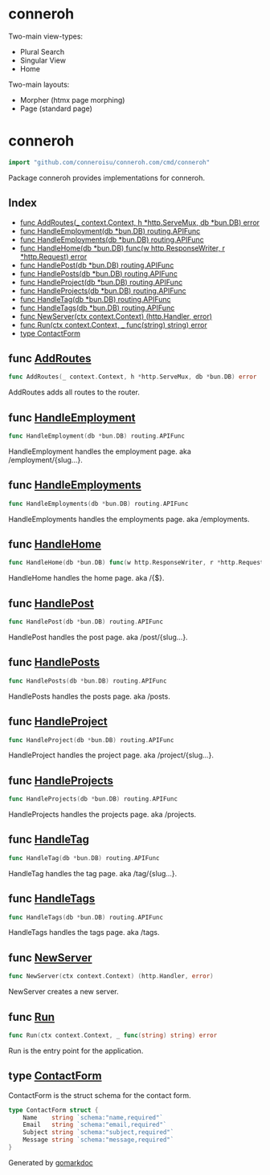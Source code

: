 # conneroh

Two-main view-types:

- Plural Search
- Singular View
- Home

Two-main layouts:

- Morpher (htmx page morphing)
- Page (standard page)

<!-- gomarkdoc:embed:start -->

<!-- Code generated by gomarkdoc. DO NOT EDIT -->

# conneroh

```go
import "github.com/conneroisu/conneroh.com/cmd/conneroh"
```

Package conneroh provides implementations for conneroh.

## Index

- [func AddRoutes\(\_ context.Context, h \*http.ServeMux, db \*bun.DB\) error](<#AddRoutes>)
- [func HandleEmployment\(db \*bun.DB\) routing.APIFunc](<#HandleEmployment>)
- [func HandleEmployments\(db \*bun.DB\) routing.APIFunc](<#HandleEmployments>)
- [func HandleHome\(db \*bun.DB\) func\(w http.ResponseWriter, r \*http.Request\) error](<#HandleHome>)
- [func HandlePost\(db \*bun.DB\) routing.APIFunc](<#HandlePost>)
- [func HandlePosts\(db \*bun.DB\) routing.APIFunc](<#HandlePosts>)
- [func HandleProject\(db \*bun.DB\) routing.APIFunc](<#HandleProject>)
- [func HandleProjects\(db \*bun.DB\) routing.APIFunc](<#HandleProjects>)
- [func HandleTag\(db \*bun.DB\) routing.APIFunc](<#HandleTag>)
- [func HandleTags\(db \*bun.DB\) routing.APIFunc](<#HandleTags>)
- [func NewServer\(ctx context.Context\) \(http.Handler, error\)](<#NewServer>)
- [func Run\(ctx context.Context, \_ func\(string\) string\) error](<#Run>)
- [type ContactForm](<#ContactForm>)


<a name="AddRoutes"></a>
## func [AddRoutes](<https://github.com/conneroisu/conneroh.com/blob/main/cmd/conneroh/routes.go#L25-L29>)

```go
func AddRoutes(_ context.Context, h *http.ServeMux, db *bun.DB) error
```

AddRoutes adds all routes to the router.

<a name="HandleEmployment"></a>
## func [HandleEmployment](<https://github.com/conneroisu/conneroh.com/blob/main/cmd/conneroh/handlers.go#L682>)

```go
func HandleEmployment(db *bun.DB) routing.APIFunc
```

HandleEmployment handles the employment page. aka /employment/\{slug...\}.

<a name="HandleEmployments"></a>
## func [HandleEmployments](<https://github.com/conneroisu/conneroh.com/blob/main/cmd/conneroh/handlers.go#L633>)

```go
func HandleEmployments(db *bun.DB) routing.APIFunc
```

HandleEmployments handles the employments page. aka /employments.

<a name="HandleHome"></a>
## func [HandleHome](<https://github.com/conneroisu/conneroh.com/blob/main/cmd/conneroh/handlers.go#L273>)

```go
func HandleHome(db *bun.DB) func(w http.ResponseWriter, r *http.Request) error
```

HandleHome handles the home page. aka /\{$\}.

<a name="HandlePost"></a>
## func [HandlePost](<https://github.com/conneroisu/conneroh.com/blob/main/cmd/conneroh/handlers.go#L408>)

```go
func HandlePost(db *bun.DB) routing.APIFunc
```

HandlePost handles the post page. aka /post/\{slug...\}.

<a name="HandlePosts"></a>
## func [HandlePosts](<https://github.com/conneroisu/conneroh.com/blob/main/cmd/conneroh/handlers.go#L585>)

```go
func HandlePosts(db *bun.DB) routing.APIFunc
```

HandlePosts handles the posts page. aka /posts.

<a name="HandleProject"></a>
## func [HandleProject](<https://github.com/conneroisu/conneroh.com/blob/main/cmd/conneroh/handlers.go#L453>)

```go
func HandleProject(db *bun.DB) routing.APIFunc
```

HandleProject handles the project page. aka /project/\{slug...\}.

<a name="HandleProjects"></a>
## func [HandleProjects](<https://github.com/conneroisu/conneroh.com/blob/main/cmd/conneroh/handlers.go#L360>)

```go
func HandleProjects(db *bun.DB) routing.APIFunc
```

HandleProjects handles the projects page. aka /projects.

<a name="HandleTag"></a>
## func [HandleTag](<https://github.com/conneroisu/conneroh.com/blob/main/cmd/conneroh/handlers.go#L542>)

```go
func HandleTag(db *bun.DB) routing.APIFunc
```

HandleTag handles the tag page. aka /tag/\{slug...\}.

<a name="HandleTags"></a>
## func [HandleTags](<https://github.com/conneroisu/conneroh.com/blob/main/cmd/conneroh/handlers.go#L496>)

```go
func HandleTags(db *bun.DB) routing.APIFunc
```

HandleTags handles the tags page. aka /tags.

<a name="NewServer"></a>
## func [NewServer](<https://github.com/conneroisu/conneroh.com/blob/main/cmd/conneroh/root.go#L40-L42>)

```go
func NewServer(ctx context.Context) (http.Handler, error)
```

NewServer creates a new server.

<a name="Run"></a>
## func [Run](<https://github.com/conneroisu/conneroh.com/blob/main/cmd/conneroh/root.go#L79-L82>)

```go
func Run(ctx context.Context, _ func(string) string) error
```

Run is the entry point for the application.

<a name="ContactForm"></a>
## type [ContactForm](<https://github.com/conneroisu/conneroh.com/blob/main/cmd/conneroh/handlers.go#L24-L29>)

ContactForm is the struct schema for the contact form.

```go
type ContactForm struct {
    Name    string `schema:"name,required"`
    Email   string `schema:"email,required"`
    Subject string `schema:"subject,required"`
    Message string `schema:"message,required"`
}
```

Generated by [gomarkdoc](<https://github.com/princjef/gomarkdoc>)


<!-- gomarkdoc:embed:end -->
